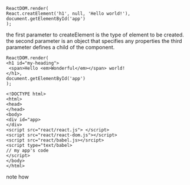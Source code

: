 ```
ReactDOM.render(
React.creatElement('h1', null, 'Hello world!'),
document.getElementById('app')
);
```

the first parameter to createElement is the type of element to be created.
the second parameter is an object that specifies any properties
the third parameter defines a child of the component.


```
ReactDOM.render(
<h1 id="my-heading">
 <span>Hello <em>Wonderful</em></span> world!
</h1>, 
document.getElementById('app')
);
```

```
<!DOCTYPE html>
<html>
<head>
</head>
<body>
<div id="app>
</div>
<script src="react/react.js"> </script>
<script src="react/react-dom.js"></script>
<script src="react/babel.js></srcipt>
<script type="text/babel>
// my app's code
</script>
</body>
</html>
```
note how <script> becomes <script type="text/babel"> this is a trick where, by specifying an invalid type, the browse ignores the code.
  this gives Babel a chance to parse and transform the JSX syntax into something the browser can run.
  
  The process of transpilation is a process of taking source code and rewriting it to accomplish the same results but using syntax that's understood by
  older browsers.
  
  New syntax requires a compilation ( transpilation) step so it's transformed before it's served to the browser.
  
  Client-side transforms are not meant for live production sites as they are slower and more resource intensive than serving already transpiled code.
  
  # CHAPTER 2 The Life Of a Component
  
  there are two ways to define a custom component
  * Using a function
  ```
  <script>
  const MyComponent = function () { 
  return React.createElement('span',null,'I am so custom');
  };
   ReactDOM.render(MyComponent(), document.getElementById('app'));
  </script>
  ```
  
  JSX Version
  ```
   <script>
  const MyComponent = function () { 
     return <span>I am so custom</span>;
  };
   ReactDOM.render(<MyComponent/>, document.getElementById('app'));
  </script>
  ```
  
  * Using a clss that extends React.Component
   ```
  <script>
 
   class MyComponent extends React.Component { 
    render() {
     return React.createElement('span',null,'I am so custom');
     // or with JSX:
    // return <span>I am so custom</span>;
    }
    }
   ReactDOM.render(MyComponent(), document.getElementById('app'));
  </script>
  ```
  
  ```
  class MyComponent extends React.Component {
    render() {
  return <span>My name is <em>{this.props.name}</em></span>;
    }
  }
  ```
  
  ```
  ReactDOM.render( 
    <MyComponent name="Bob" />, document.getElementById('app'));
  );
  ```
  
  
